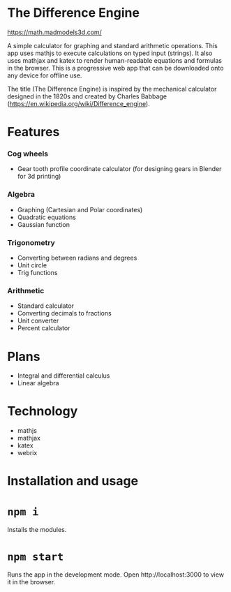 # The Difference Engine

https://math.madmodels3d.com/

A simple calculator for graphing and standard arithmetic operations. This app uses mathjs to execute calculations on typed input (strings). It also uses mathjax and katex to render human-readable equations and formulas in the browser. This is a progressive web app that can be downloaded onto any device for offline use.

The title (The Difference Engine) is inspired by the mechanical calculator designed in the 1820s and created by Charles Babbage (https://en.wikipedia.org/wiki/Difference_engine).

# Features

### Cog wheels

* Gear tooth profile coordinate calculator (for designing gears in Blender for 3d printing)

### Algebra

* Graphing (Cartesian and Polar coordinates)
* Quadratic equations
* Gaussian function

### Trigonometry
* Converting between radians and degrees
* Unit circle
* Trig functions

### Arithmetic

* Standard calculator
* Converting decimals to fractions
* Unit converter
* Percent calculator

# Plans

* Integral and differential calculus
* Linear algebra

# Technology

* mathjs
* mathjax
* katex
* webrix

# Installation and usage

# `npm i`

Installs the modules.

# `npm start` 

Runs the app in the development mode.
Open http://localhost:3000 to view it in the browser.
